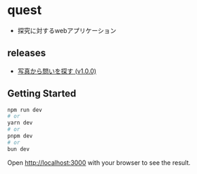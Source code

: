 
# quest
- 探究に対するwebアプリケーション

## releases
- [写真から問いを探す (v1.0.0)](https://github.com/ka1ut/quest/releases/tag/v1.0.0)

## Getting Started

```bash
npm run dev
# or
yarn dev
# or
pnpm dev
# or
bun dev
```

Open [http://localhost:3000](http://localhost:3000) with your browser to see the result.
